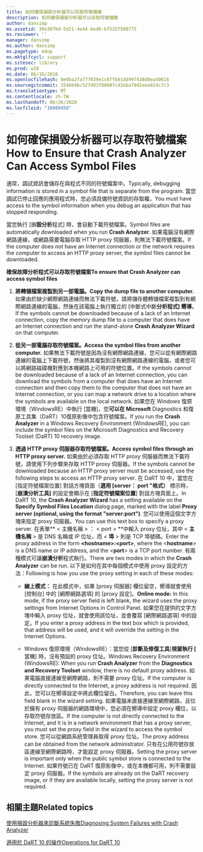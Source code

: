 ```yaml
---
title: 如何確保損毀分析器可以存取符號檔案
description: 如何確保損毀分析器可以存取符號檔案
author: dansimp
ms.assetid: 39e307bd-5d21-4e44-bed6-bf532f580775
ms.reviewer: ''
manager: dansimp
ms.author: dansimp
ms.pagetype: mdop
ms.mktglfcycl: support
ms.sitesec: library
ms.prod: w10
ms.date: 06/16/2016
ms.openlocfilehash: 8e0ba2fa777039e1c6ffb91dd997438d8ea50616
ms.sourcegitcommit: 354664bc527d93f80687cd2eba70d1eea024c7c3
ms.translationtype: MT
ms.contentlocale: zh-TW
ms.lasthandoff: 06/26/2020
ms.locfileid: "10809458"
---
```

# <span data-ttu-id="86dfe-103">如何確保損毀分析器可以存取符號檔案</span><span class="sxs-lookup"><span data-stu-id="86dfe-103">How to Ensure that Crash Analyzer Can Access Symbol Files</span></span>


<span data-ttu-id="86dfe-104">通常，調試資訊會儲存在與程式不同的符號檔案中。</span><span class="sxs-lookup"><span data-stu-id="86dfe-104">Typically, debugging information is stored in a symbol file that is separate from the program.</span></span> <span data-ttu-id="86dfe-105">當您調試已停止回應的應用程式時，您必須具備符號資訊的存取權。</span><span class="sxs-lookup"><span data-stu-id="86dfe-105">You must have access to the symbol information when you debug an application that has stopped responding.</span></span>

<span data-ttu-id="86dfe-106">當您執行 [損**毀分析**程式] 時，會自動下載符號檔案。</span><span class="sxs-lookup"><span data-stu-id="86dfe-106">Symbol files are automatically downloaded when you run **Crash Analyzer**.</span></span> <span data-ttu-id="86dfe-107">如果電腦沒有網際網路連線，或網路需要電腦存取 HTTP proxy 伺服器，則無法下載符號檔案。</span><span class="sxs-lookup"><span data-stu-id="86dfe-107">If the computer does not have an Internet connection or the network requires the computer to access an HTTP proxy server, the symbol files cannot be downloaded.</span></span>

**<span data-ttu-id="86dfe-108">確保故障分析程式可以存取符號檔案</span><span class="sxs-lookup"><span data-stu-id="86dfe-108">To ensure that Crash Analyzer can access symbol files</span></span>**

1.  **<span data-ttu-id="86dfe-109">將轉儲檔案複製到另一部電腦。</span><span class="sxs-lookup"><span data-stu-id="86dfe-109">Copy the dump file to another computer.</span></span>** <span data-ttu-id="86dfe-110">如果由於缺少網際網路連線而無法下載符號，請將儲存體轉儲檔案複製到有網際網路連線的電腦，然後在該電腦上執行獨立的 [中斷式中斷**分析程式] 嚮導**。</span><span class="sxs-lookup"><span data-stu-id="86dfe-110">If the symbols cannot be downloaded because of a lack of an Internet connection, copy the memory dump file to a computer that does have an Internet connection and run the stand-alone **Crash Analyzer Wizard** on that computer.</span></span>

2.  **<span data-ttu-id="86dfe-111">從另一部電腦存取符號檔案。</span><span class="sxs-lookup"><span data-stu-id="86dfe-111">Access the symbol files from another computer.</span></span>** <span data-ttu-id="86dfe-112">如果無法下載符號是因為沒有網際網路連線，您可以從有網際網路連線的電腦上下載符號，然後將其複製到沒有網際網路連線的電腦，或者您可以將網路磁碟機對應到本機網路上可用的符號位置。</span><span class="sxs-lookup"><span data-stu-id="86dfe-112">If the symbols cannot be downloaded because of a lack of an Internet connection, you can download the symbols from a computer that does have an Internet connection and then copy them to the computer that does not have an Internet connection, or you can map a network drive to a location where the symbols are available on the local network.</span></span> <span data-ttu-id="86dfe-113">如果您在 Windows 復原環境（WindowsRE）中執行 [當機]，您**可以在 Microsoft** Diagnostics 和復原工具集（DaRT）10復原影像中包含符號檔案。</span><span class="sxs-lookup"><span data-stu-id="86dfe-113">If you run the **Crash Analyzer** in a Windows Recovery Environment (WindowsRE), you can include the symbol files on the Microsoft Diagnostics and Recovery Toolset (DaRT) 10 recovery image.</span></span>

3.  **<span data-ttu-id="86dfe-114">透過 HTTP proxy 伺服器存取符號檔案。</span><span class="sxs-lookup"><span data-stu-id="86dfe-114">Access symbol files through an HTTP proxy server.</span></span>** <span data-ttu-id="86dfe-115">如果由於必須存取 HTTP proxy 伺服器而無法下載符號，請使用下列步驟來存取 HTTP proxy 伺服器。</span><span class="sxs-lookup"><span data-stu-id="86dfe-115">If the symbols cannot be downloaded because an HTTP proxy server must be accessed, use the following steps to access an HTTP proxy server.</span></span> <span data-ttu-id="86dfe-116">在 DaRT 10 中，當您在 [指定符號檔案位置] 對話方塊頁面（**選用 [server： port "格式）** 標示時，[**崩潰分析工具]** 的設定會顯示在 [**指定符號檔案位置**] 對話方塊頁面上。</span><span class="sxs-lookup"><span data-stu-id="86dfe-116">In DaRT 10, the **Crash Analyzer Wizard** has a setting available on the **Specify Symbol Files Location** dialog page, marked with the label **Proxy server (optional, using the format "server:port")**.</span></span> <span data-ttu-id="86dfe-117">您可以使用這個文字方塊來指定 proxy 伺服器。</span><span class="sxs-lookup"><span data-stu-id="86dfe-117">You can use this text box to specify a proxy server.</span></span> <span data-ttu-id="86dfe-118">在表單\*\* &lt; 主機名稱 &gt; ： &lt; port &gt; \*\*中輸入 proxy 位址，其中 &lt; **主機名稱** &gt; 是 DNS 名稱或 IP 位址，而 &lt; **埠** &gt; 則是 TCP 埠號碼。</span><span class="sxs-lookup"><span data-stu-id="86dfe-118">Enter the proxy address in the form **&lt;hostname&gt;:&lt;port&gt;**, where the &lt;**hostname**&gt; is a DNS name or IP address, and the &lt;**port**&gt; is a TCP port number.</span></span> <span data-ttu-id="86dfe-119">有兩種模式可讓**崩潰分析**程式執行。</span><span class="sxs-lookup"><span data-stu-id="86dfe-119">There are two modes in which the **Crash Analyzer** can be run.</span></span> <span data-ttu-id="86dfe-120">以下是如何在其中每個模式中使用 proxy 設定的方法：</span><span class="sxs-lookup"><span data-stu-id="86dfe-120">Following is how you use the proxy setting in each of these modes:</span></span>

    -   <span data-ttu-id="86dfe-121">**線上模式：** 在此模式中，如果 [proxy 伺服器] 欄位留空，嚮導就會使用 [控制台] 中的 [網際網路選項] 的 [proxy 設定]。</span><span class="sxs-lookup"><span data-stu-id="86dfe-121">**Online mode:** In this mode, if the proxy server field is left blank, the wizard uses the proxy settings from Internet Options in Control Panel.</span></span> <span data-ttu-id="86dfe-122">如果您在提供的文字方塊中輸入 proxy 位址，就會使用該位址，並會覆寫 [網際網路選項] 中的設定。</span><span class="sxs-lookup"><span data-stu-id="86dfe-122">If you enter a proxy address in the text box which is provided, that address will be used, and it will override the setting in the Internet Options.</span></span>

    -   <span data-ttu-id="86dfe-123">Windows 復原環境（WindowsRE）：當您從 [**診斷及修復工具**]**視窗執行 [** 當機] 時，沒有預設的 proxy 位址。</span><span class="sxs-lookup"><span data-stu-id="86dfe-123">Windows Recovery Environment (WindowsRE): When you run **Crash Analyzer** from the **Diagnostics and Recovery Toolset** window, there is no default proxy address.</span></span> <span data-ttu-id="86dfe-124">如果電腦直接連線至網際網路，則不需要 proxy 位址。</span><span class="sxs-lookup"><span data-stu-id="86dfe-124">If the computer is directly connected to the Internet, a proxy address is not required.</span></span> <span data-ttu-id="86dfe-125">因此，您可以在嚮導設定中將此欄位留白。</span><span class="sxs-lookup"><span data-stu-id="86dfe-125">Therefore, you can leave this field blank in the wizard setting.</span></span> <span data-ttu-id="86dfe-126">如果電腦未直接連線至網際網路，且位於擁有 proxy 伺服器的網路環境中，您必須在嚮導中設定 proxy 欄位，以存取符號存放區。</span><span class="sxs-lookup"><span data-stu-id="86dfe-126">If the computer is not directly connected to the Internet, and it is in a network environment that has a proxy server, you must set the proxy field in the wizard to access the symbol store.</span></span> <span data-ttu-id="86dfe-127">您可以從網路系統管理員取得 proxy 位址。</span><span class="sxs-lookup"><span data-stu-id="86dfe-127">The proxy address can be obtained from the network administrator.</span></span> <span data-ttu-id="86dfe-128">只有在公用符號存放區連線至網際網路時，才能設定 proxy 伺服器。</span><span class="sxs-lookup"><span data-stu-id="86dfe-128">Setting the proxy server is important only when the public symbol store is connected to the Internet.</span></span> <span data-ttu-id="86dfe-129">如果符號已在 DaRT 復原影像中，或在本機都可用，則不需要設定 proxy 伺服器。</span><span class="sxs-lookup"><span data-stu-id="86dfe-129">If the symbols are already on the DaRT recovery image, or if they are available locally, setting the proxy server is not required.</span></span>

## <span data-ttu-id="86dfe-130">相關主題</span><span class="sxs-lookup"><span data-stu-id="86dfe-130">Related topics</span></span>


[<span data-ttu-id="86dfe-131">使用損毀分析器來診斷系統失敗</span><span class="sxs-lookup"><span data-stu-id="86dfe-131">Diagnosing System Failures with Crash Analyzer</span></span>](diagnosing-system-failures-with-crash-analyzer-dart-10.md)

[<span data-ttu-id="86dfe-132">適用於 DaRT 10 的操作</span><span class="sxs-lookup"><span data-stu-id="86dfe-132">Operations for DaRT 10</span></span>](operations-for-dart-10.md)

 

 






